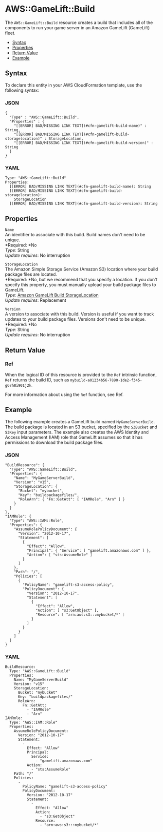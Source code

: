 # AWS::GameLift::Build<a name="aws-resource-gamelift-build"></a>

The `AWS::GameLift::Build` resource creates a build that includes all of the components to run your game server in an Amazon GameLift \(GameLift\) fleet\.


+ [Syntax](#aws-resource-gamelift-build-syntax)
+ [Properties](#w3ab2c21c10d646b9)
+ [Return Value](#w3ab2c21c10d646c11)
+ [Example](#w3ab2c21c10d646c13)

## Syntax<a name="aws-resource-gamelift-build-syntax"></a>

To declare this entity in your AWS CloudFormation template, use the following syntax:

### JSON<a name="aws-resource-gamelift-build-syntax.json"></a>

```
{
  "Type" : "AWS::GameLift::Build",
  "Properties" : {
    "[[ERROR] BAD/MISSING LINK TEXT](#cfn-gamelift-build-name)" : String,
    "[[ERROR] BAD/MISSING LINK TEXT](#cfn-gamelift-build-storagelocation)" : StorageLocation,
    "[[ERROR] BAD/MISSING LINK TEXT](#cfn-gamelift-build-version)" : String
  }
}
```

### YAML<a name="aws-resource-gamelift-build-syntax.yaml"></a>

```
Type: "AWS::GameLift::Build"
Properties: 
  [[ERROR] BAD/MISSING LINK TEXT](#cfn-gamelift-build-name): String
  [[ERROR] BAD/MISSING LINK TEXT](#cfn-gamelift-build-storagelocation):
    StorageLocation
  [[ERROR] BAD/MISSING LINK TEXT](#cfn-gamelift-build-version): String
```

## Properties<a name="w3ab2c21c10d646b9"></a>

`Name`  
An identifier to associate with this build\. Build names don't need to be unique\.  
*Required: *No  
*Type*: String  
*Update requires*: No interruption

`StorageLocation`  
The Amazon Simple Storage Service \(Amazon S3\) location where your build package files are located\.  
*Required: *No, but we recommend that you specify a location\. If you don't specify this property, you must manually upload your build package files to GameLift\.  
*Type*: [Amazon GameLift Build StorageLocation](aws-properties-gamelift-build-storagelocation.md)  
*Update requires*: Replacement

`Version`  
A version to associate with this build\. Version is useful if you want to track updates to your build package files\. Versions don't need to be unique\.  
*Required: *No  
*Type*: String  
*Update requires*: No interruption

## Return Value<a name="w3ab2c21c10d646c11"></a>

### Ref<a name="w3ab2c21c10d646c11b2"></a>

When the logical ID of this resource is provided to the `Ref` intrinsic function, `Ref` returns the build ID, such as `mybuild-a01234b56-7890-1de2-f345-g67h8i901j2k`\.

For more information about using the `Ref` function, see Ref\.

## Example<a name="w3ab2c21c10d646c13"></a>

The following example creates a GameLift build named `MyGameServerBuild`\. The build package is located in an S3 bucket, specified by the `S3Bucket` and `S3Key` input parameters\. The example also creates the AWS Identity and Access Management \(IAM\) role that GameLift assumes so that it has permissions to download the build package files\.

### JSON<a name="aws-resource-gamelift-build-example.json"></a>

```
"BuildResource": {
  "Type": "AWS::GameLift::Build",
  "Properties": {
    "Name": "MyGameServerBuild",
    "Version": "v15",
    "StorageLocation": {
      "Bucket": "mybucket",
      "Key": "buildpackagefiles/",
      "RoleArn": { "Fn::GetAtt": [ "IAMRole", "Arn" ] }
    }
  }
},
"IAMRole": {
  "Type": "AWS::IAM::Role",
  "Properties": {
    "AssumeRolePolicyDocument": {
      "Version": "2012-10-17",
      "Statement": [
        {
          "Effect": "Allow",
          "Principal": { "Service": [ "gamelift.amazonaws.com" ] },
          "Action": [ "sts:AssumeRole" ]
        }
      ]
    },
    "Path": "/",
    "Policies": [
      {
        "PolicyName": "gamelift-s3-access-policy",
        "PolicyDocument": {
          "Version": "2012-10-17",
          "Statement": [
            {
              "Effect": "Allow",
              "Action": [ "s3:GetObject" ],
              "Resource": [ "arn:aws:s3:::mybucket/*" ]
            }
          ]
        }
      }
    ]
  }
}
```

### YAML<a name="aws-resource-gamelift-build-example.yaml"></a>

```
BuildResource: 
  Type: "AWS::GameLift::Build"
  Properties: 
    Name: "MyGameServerBuild"
    Version: "v15"
    StorageLocation: 
      Bucket: "mybucket"
      Key: "buildpackagefiles/"
      RoleArn: 
        Fn::GetAtt: 
          - "IAMRole"
          - "Arn"
IAMRole: 
  Type: "AWS::IAM::Role"
  Properties: 
    AssumeRolePolicyDocument: 
      Version: "2012-10-17"
      Statement: 
        - 
          Effect: "Allow"
          Principal: 
            Service: 
              - "gamelift.amazonaws.com"
          Action: 
            - "sts:AssumeRole"
    Path: "/"
    Policies: 
      - 
        PolicyName: "gamelift-s3-access-policy"
        PolicyDocument: 
          Version: "2012-10-17"
          Statement: 
            - 
              Effect: "Allow"
              Action: 
                - "s3:GetObject"
              Resource: 
                - "arn:aws:s3:::mybucket/*"
```